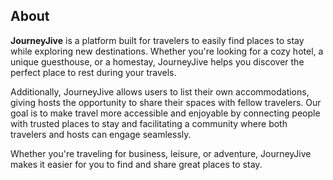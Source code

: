 ## About

**JourneyJive** is a platform built for travelers to easily find places to stay while exploring new destinations. Whether you're looking for a cozy hotel, a unique guesthouse, or a homestay, JourneyJive helps you discover the perfect place to rest during your travels. 

Additionally, JourneyJive allows users to list their own accommodations, giving hosts the opportunity to share their spaces with fellow travelers. Our goal is to make travel more accessible and enjoyable by connecting people with trusted places to stay and facilitating a community where both travelers and hosts can engage seamlessly.

Whether you're traveling for business, leisure, or adventure, JourneyJive makes it easier for you to find and share great places to stay.
